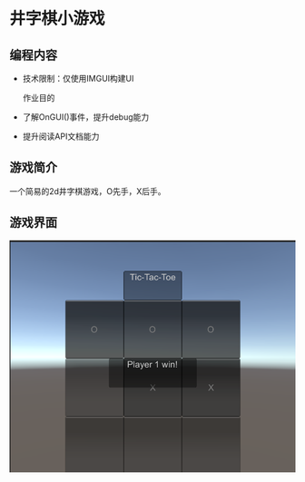 

# 井字棋小游戏

## 编程内容
- 技术限制：仅使用IMGUI构建UI

    作业目的
- 了解OnGUI()事件，提升debug能力
- 提升阅读API文档能力



## 游戏简介

一个简易的2d井字棋游戏，O先手，X后手。

## 游戏界面

![](./pic/1.png)




